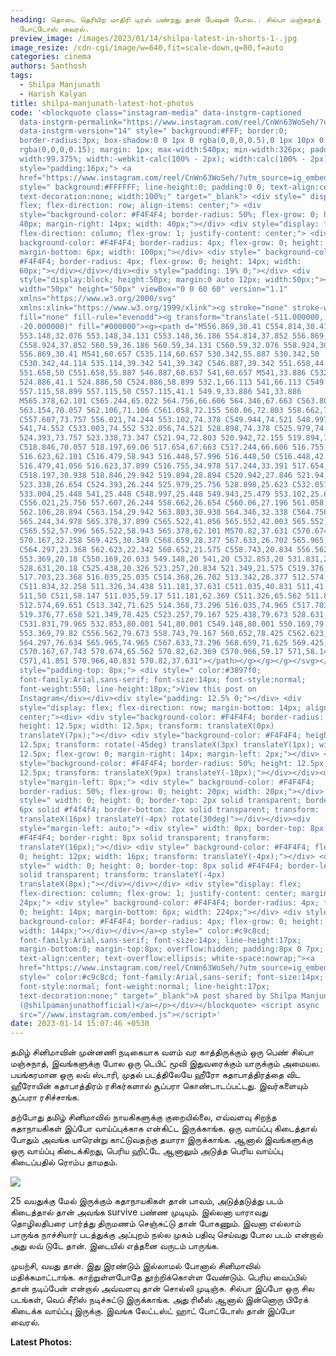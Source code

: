 ```yaml
---
heading: தொடை தெரியிற மாதிரி டிரஸ் பண்றது தான் பேஷன் போல.. சில்பா மஞ்சுநாத் ஹாட்
  போட்டோஸ் வைரல்.
preview_image: /images/2023/01/14/shilpa-latest-in-shorts-1-.jpg
image_resize: /cdn-cgi/image/w=640,fit=scale-down,q=80,f=auto
categories: cinema
authors: Santhosh
tags:
  - Shilpa Manjunath
  - Harish Kalyan
title: shilpa-manjunath-latest-hot-photos
code: '<blockquote class="instagram-media" data-instgrm-captioned
  data-instgrm-permalink="https://www.instagram.com/reel/CnWn63WoSeh/?utm_source=ig_embed&amp;utm_campaign=loading"
  data-instgrm-version="14" style=" background:#FFF; border:0;
  border-radius:3px; box-shadow:0 0 1px 0 rgba(0,0,0,0.5),0 1px 10px 0
  rgba(0,0,0,0.15); margin: 1px; max-width:540px; min-width:326px; padding:0;
  width:99.375%; width:-webkit-calc(100% - 2px); width:calc(100% - 2px);"><div
  style="padding:16px;"> <a
  href="https://www.instagram.com/reel/CnWn63WoSeh/?utm_source=ig_embed&amp;utm_campaign=loading"
  style=" background:#FFFFFF; line-height:0; padding:0 0; text-align:center;
  text-decoration:none; width:100%;" target="_blank"> <div style=" display:
  flex; flex-direction: row; align-items: center;"> <div
  style="background-color: #F4F4F4; border-radius: 50%; flex-grow: 0; height:
  40px; margin-right: 14px; width: 40px;"></div> <div style="display: flex;
  flex-direction: column; flex-grow: 1; justify-content: center;"> <div style="
  background-color: #F4F4F4; border-radius: 4px; flex-grow: 0; height: 14px;
  margin-bottom: 6px; width: 100px;"></div> <div style=" background-color:
  #F4F4F4; border-radius: 4px; flex-grow: 0; height: 14px; width:
  60px;"></div></div></div><div style="padding: 19% 0;"></div> <div
  style="display:block; height:50px; margin:0 auto 12px; width:50px;"><svg
  width="50px" height="50px" viewBox="0 0 60 60" version="1.1"
  xmlns="https://www.w3.org/2000/svg"
  xmlns:xlink="https://www.w3.org/1999/xlink"><g stroke="none" stroke-width="1"
  fill="none" fill-rule="evenodd"><g transform="translate(-511.000000,
  -20.000000)" fill="#000000"><g><path d="M556.869,30.41 C554.814,30.41
  553.148,32.076 553.148,34.131 C553.148,36.186 554.814,37.852 556.869,37.852
  C558.924,37.852 560.59,36.186 560.59,34.131 C560.59,32.076 558.924,30.41
  556.869,30.41 M541,60.657 C535.114,60.657 530.342,55.887 530.342,50
  C530.342,44.114 535.114,39.342 541,39.342 C546.887,39.342 551.658,44.114
  551.658,50 C551.658,55.887 546.887,60.657 541,60.657 M541,33.886 C532.1,33.886
  524.886,41.1 524.886,50 C524.886,58.899 532.1,66.113 541,66.113 C549.9,66.113
  557.115,58.899 557.115,50 C557.115,41.1 549.9,33.886 541,33.886
  M565.378,62.101 C565.244,65.022 564.756,66.606 564.346,67.663 C563.803,69.06
  563.154,70.057 562.106,71.106 C561.058,72.155 560.06,72.803 558.662,73.347
  C557.607,73.757 556.021,74.244 553.102,74.378 C549.944,74.521 548.997,74.552
  541,74.552 C533.003,74.552 532.056,74.521 528.898,74.378 C525.979,74.244
  524.393,73.757 523.338,73.347 C521.94,72.803 520.942,72.155 519.894,71.106
  C518.846,70.057 518.197,69.06 517.654,67.663 C517.244,66.606 516.755,65.022
  516.623,62.101 C516.479,58.943 516.448,57.996 516.448,50 C516.448,42.003
  516.479,41.056 516.623,37.899 C516.755,34.978 517.244,33.391 517.654,32.338
  C518.197,30.938 518.846,29.942 519.894,28.894 C520.942,27.846 521.94,27.196
  523.338,26.654 C524.393,26.244 525.979,25.756 528.898,25.623 C532.057,25.479
  533.004,25.448 541,25.448 C548.997,25.448 549.943,25.479 553.102,25.623
  C556.021,25.756 557.607,26.244 558.662,26.654 C560.06,27.196 561.058,27.846
  562.106,28.894 C563.154,29.942 563.803,30.938 564.346,32.338 C564.756,33.391
  565.244,34.978 565.378,37.899 C565.522,41.056 565.552,42.003 565.552,50
  C565.552,57.996 565.522,58.943 565.378,62.101 M570.82,37.631 C570.674,34.438
  570.167,32.258 569.425,30.349 C568.659,28.377 567.633,26.702 565.965,25.035
  C564.297,23.368 562.623,22.342 560.652,21.575 C558.743,20.834 556.562,20.326
  553.369,20.18 C550.169,20.033 549.148,20 541,20 C532.853,20 531.831,20.033
  528.631,20.18 C525.438,20.326 523.257,20.834 521.349,21.575 C519.376,22.342
  517.703,23.368 516.035,25.035 C514.368,26.702 513.342,28.377 512.574,30.349
  C511.834,32.258 511.326,34.438 511.181,37.631 C511.035,40.831 511,41.851
  511,50 C511,58.147 511.035,59.17 511.181,62.369 C511.326,65.562 511.834,67.743
  512.574,69.651 C513.342,71.625 514.368,73.296 516.035,74.965 C517.703,76.634
  519.376,77.658 521.349,78.425 C523.257,79.167 525.438,79.673 528.631,79.82
  C531.831,79.965 532.853,80.001 541,80.001 C549.148,80.001 550.169,79.965
  553.369,79.82 C556.562,79.673 558.743,79.167 560.652,78.425 C562.623,77.658
  564.297,76.634 565.965,74.965 C567.633,73.296 568.659,71.625 569.425,69.651
  C570.167,67.743 570.674,65.562 570.82,62.369 C570.966,59.17 571,58.147 571,50
  C571,41.851 570.966,40.831 570.82,37.631"></path></g></g></g></svg></div><div
  style="padding-top: 8px;"> <div style=" color:#3897f0;
  font-family:Arial,sans-serif; font-size:14px; font-style:normal;
  font-weight:550; line-height:18px;">View this post on
  Instagram</div></div><div style="padding: 12.5% 0;"></div> <div
  style="display: flex; flex-direction: row; margin-bottom: 14px; align-items:
  center;"><div> <div style="background-color: #F4F4F4; border-radius: 50%;
  height: 12.5px; width: 12.5px; transform: translateX(0px)
  translateY(7px);"></div> <div style="background-color: #F4F4F4; height:
  12.5px; transform: rotate(-45deg) translateX(3px) translateY(1px); width:
  12.5px; flex-grow: 0; margin-right: 14px; margin-left: 2px;"></div> <div
  style="background-color: #F4F4F4; border-radius: 50%; height: 12.5px; width:
  12.5px; transform: translateX(9px) translateY(-18px);"></div></div><div
  style="margin-left: 8px;"> <div style=" background-color: #F4F4F4;
  border-radius: 50%; flex-grow: 0; height: 20px; width: 20px;"></div> <div
  style=" width: 0; height: 0; border-top: 2px solid transparent; border-left:
  6px solid #f4f4f4; border-bottom: 2px solid transparent; transform:
  translateX(16px) translateY(-4px) rotate(30deg)"></div></div><div
  style="margin-left: auto;"> <div style=" width: 0px; border-top: 8px solid
  #F4F4F4; border-right: 8px solid transparent; transform:
  translateY(16px);"></div> <div style=" background-color: #F4F4F4; flex-grow:
  0; height: 12px; width: 16px; transform: translateY(-4px);"></div> <div
  style=" width: 0; height: 0; border-top: 8px solid #F4F4F4; border-left: 8px
  solid transparent; transform: translateY(-4px)
  translateX(8px);"></div></div></div> <div style="display: flex;
  flex-direction: column; flex-grow: 1; justify-content: center; margin-bottom:
  24px;"> <div style=" background-color: #F4F4F4; border-radius: 4px; flex-grow:
  0; height: 14px; margin-bottom: 6px; width: 224px;"></div> <div style="
  background-color: #F4F4F4; border-radius: 4px; flex-grow: 0; height: 14px;
  width: 144px;"></div></div></a><p style=" color:#c9c8cd;
  font-family:Arial,sans-serif; font-size:14px; line-height:17px;
  margin-bottom:0; margin-top:8px; overflow:hidden; padding:8px 0 7px;
  text-align:center; text-overflow:ellipsis; white-space:nowrap;"><a
  href="https://www.instagram.com/reel/CnWn63WoSeh/?utm_source=ig_embed&amp;utm_campaign=loading"
  style=" color:#c9c8cd; font-family:Arial,sans-serif; font-size:14px;
  font-style:normal; font-weight:normal; line-height:17px;
  text-decoration:none;" target="_blank">A post shared by Shilpa Manjunath
  (@shilpamanjunathofficial)</a></p></div></blockquote> <script async
  src="//www.instagram.com/embed.js"></script>'
date: 2023-01-14 15:07:46 +0530
---
```



தமிழ் சினிமாவின் முன்னணி நடிகையாக வளம் வர காத்திருக்கும் ஒரு பெண் சில்பா மஞ்சுநாத், இவங்களுக்கு போல ஒரு டெபிட் மூவி இதுவரைக்கும் யாருக்கும் அமையல. பயங்கரமான ஒரு லவ் ஸ்டாரி, முதல் படத்திலேயே ஹீரோ கதாபாத்திரத்தை விட ஹீரோயின் கதாபாத்திரம் ரசிகர்களால் சூப்பரா கொண்டாடப்பட்டது. இவர்களையும் சூப்பரா ரசிச்சாங்க.

தற்போது தமிழ் சினிமாவில் நாயகிகளுக்கு குறையில்லை, எவ்வளவு சிறந்த கதாநாயகிகள் இப்போ வாய்ப்புக்காக என்கிட்ட இருக்காங்க. ஒரு வாய்ப்பு கிடைத்தால் போதும் அவங்க யாரென்று காட்டுவதற்கு தயாரா இருக்காங்க. ஆனால் இவங்களுக்கு ஒரு வாய்ப்பு கிடைக்கிறது, பெரிய ஹிட்டே ஆனாலும் அடுத்த பெரிய வாய்ப்பு கிடைப்பதில் ரொம்ப தாமதம்.

![](/images/2023/01/14/shilpa-latest-in-shorts-2-.jpg)

25 வயதுக்கு மேல் இருக்கும் கதாநாயகிகள் தான் பாவம், அடுத்தடுத்து படம் கிடைத்தால் தான் அவங்க survive பண்ண முடியும். இல்லனா யாராவது தொழிலதிபரை பார்த்து திருமணம் செஞ்சுட்டு தான் போகணும். இவனா எல்லாம் பாருங்க நாச்சியார் படத்துக்கு அப்புறம் நல்ல முகம் பதிவு செய்வது போல படம் என்றால் அது லவ் டுடே தான். இடையில் எத்தனை வருடம் பாருங்க.

முயற்சி, வயது தான். இது இரண்டும் இல்லாமல் போனால் சினிமாவில் மதிக்கமாட்டாங்க. காற்றுள்ளபோதே தூற்றிக்கொள்ள வேண்டும். பெரிய வைப்பில் தான் நடிப்பேன் என்றால் அவ்வளவு தான் சொல்லி முடிஞ்சு. சில்பா இப்போ ஒரு சில படங்கள், வெப் சீரிஸ் நடிச்சுட்டு இருக்காங்க. அது ரிலீஸ் ஆனால் இன்னொரு பிரேக் கிடைக்க வாய்ப்பு இருக்கு. இவங்க லேட்டஸ்ட் ஹாட் போட்டோஸ் தான் இப்போ வைரல்.

**L﻿atest Photos:**